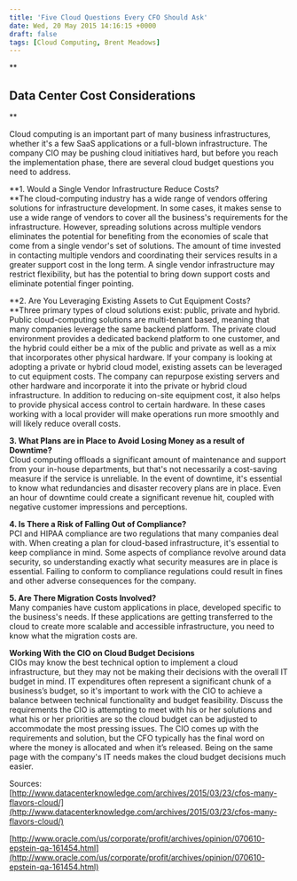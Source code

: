 ```yaml
---
title: 'Five Cloud Questions Every CFO Should Ask'
date: Wed, 20 May 2015 14:16:15 +0000
draft: false
tags: [Cloud Computing, Brent Meadows]
---
```


**

Data Center Cost Considerations
-------------------------------

**

Cloud computing is an important part of many business infrastructures, whether it's a few SaaS applications or a full-blown infrastructure. The company CIO may be pushing cloud initiatives hard, but before you reach the implementation phase, there are several cloud budget questions you need to address.  

**1\. Would a Single Vendor Infrastructure Reduce Costs?  
**The cloud-computing industry has a wide range of vendors offering solutions for infrastructure development. In some cases, it makes sense to use a wide range of vendors to cover all the business's requirements for the infrastructure. However, spreading solutions across multiple vendors eliminates the potential for benefiting from the economies of scale that come from a single vendor's set of solutions. The amount of time invested in contacting multiple vendors and coordinating their services results in a greater support cost in the long term. A single vendor infrastructure may restrict flexibility, but has the potential to bring down support costs and eliminate potential finger pointing.

**2\. Are You Leveraging Existing Assets to Cut Equipment Costs?  
**Three primary types of cloud solutions exist: public, private and hybrid. Public cloud-computing solutions are multi-tenant based, meaning that many companies leverage the same backend platform. The private cloud environment provides a dedicated backend platform to one customer, and the hybrid could either be a mix of the public and private as well as a mix that incorporates other physical hardware. If your company is looking at adopting a private or hybrid cloud model, existing assets can be leveraged to cut equipment costs. The company can repurpose existing servers and other hardware and incorporate it into the private or hybrid cloud infrastructure. In addition to reducing on-site equipment cost, it also helps to provide physical access control to certain hardware. In these cases working with a local provider will make operations run more smoothly and will likely reduce overall costs.

**3\. What Plans are in Place to Avoid Losing Money as a result of Downtime?**  
Cloud computing offloads a significant amount of maintenance and support from your in-house departments, but that's not necessarily a cost-saving measure if the service is unreliable. In the event of downtime, it's essential to know what redundancies and disaster recovery plans are in place. Even an hour of downtime could create a significant revenue hit, coupled with negative customer impressions and perceptions.

**4\. Is There a Risk of Falling Out of Compliance?**  
PCI and HIPAA compliance are two regulations that many companies deal with. When creating a plan for cloud-based infrastructure, it's essential to keep compliance in mind. Some aspects of compliance revolve around data security, so understanding exactly what security measures are in place is essential. Failing to conform to compliance regulations could result in fines and other adverse consequences for the company.

**5\. Are There Migration Costs Involved?**  
Many companies have custom applications in place, developed specific to the business's needs. If these applications are getting transferred to the cloud to create more scalable and accessible infrastructure, you need to know what the migration costs are.

**Working With the CIO on Cloud Budget Decisions**  
CIOs may know the best technical option to implement a cloud infrastructure, but they may not be making their decisions with the overall IT budget in mind. IT expenditures often represent a significant chunk of a business’s budget, so it's important to work with the CIO to achieve a balance between technical functionality and budget feasibility. Discuss the requirements the CIO is attempting to meet with his or her solutions and what his or her priorities are so the cloud budget can be adjusted to accommodate the most pressing issues. The CIO comes up with the requirements and solution, but the CFO typically has the final word on where the money is allocated and when it’s released. Being on the same page with the company's IT needs makes the cloud budget decisions much easier.  

Sources:  
[http://www.datacenterknowledge.com/archives/2015/03/23/cfos-many-flavors-cloud/](http://www.datacenterknowledge.com/archives/2015/03/23/cfos-many-flavors-cloud/)  
  
[http://www.oracle.com/us/corporate/profit/archives/opinion/070610-epstein-qa-161454.html](http://www.oracle.com/us/corporate/profit/archives/opinion/070610-epstein-qa-161454.html)